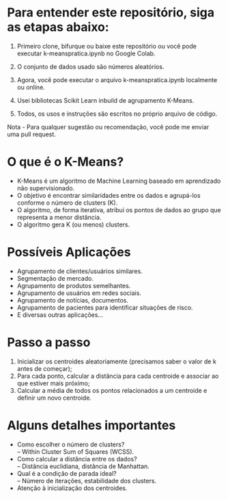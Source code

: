 # Para entender este repositório, siga as etapas abaixo:

1) Primeiro clone, bifurque ou baixe este repositório ou você pode executar k-meanspratica.ipynb no Google Colab.

2) O conjunto de dados usado são números aleatórios.

3) Agora, você pode executar o arquivo k-meanspratica.ipynb localmente ou online.

4) Usei bibliotecas Scikit Learn inbuild de agrupamento K-Means.

5) Todos, os usos e instruções são escritos no próprio arquivo de código.

Nota - Para qualquer sugestão ou recomendação, você pode me enviar uma pull request.


# O que é o K-Means?

* K-Means é um algoritmo de Machine Learning baseado em aprendizado não supervisionado.<br/>
* O objetivo é encontrar similaridades entre os dados e agrupá-los conforme o número de clusters (K).<br/>
* O algoritmo, de forma iterativa, atribui os pontos de dados ao grupo que representa a menor distância.<br/>
* O algoritmo gera K (ou menos) clusters.

# Possíveis Aplicações

* Agrupamento de clientes/usuários similares.<br/>
* Segmentação de mercado.<br/>
* Agrupamento de produtos semelhantes.<br/>
* Agrupamento de usuários em redes sociais.<br/>
* Agrupamento de notícias, documentos.<br/>
* Agrupamento de pacientes para identificar situações de risco.<br/>
* E diversas outras aplicações...

# Passo a passo

1. Inicializar os centroides aleatoriamente (precisamos saber o valor de k antes de começar);<br/>
2. Para cada ponto, calcular a distância para cada centroide e associar ao que estiver mais próximo;<br/>
3. Calcular a média de todos os pontos relacionados a um centroide e definir um novo centroide.

# Alguns detalhes importantes

* Como escolher o número de clusters?<br/>
– Within Cluster Sum of Squares (WCSS).<br/>
* Como calcular a distância entre os dados?<br/>
– Distância euclidiana, distância de Manhattan.<br/>
* Qual é a condição de parada ideal?<br/>
– Número de iterações, estabilidade dos clusters.<br/>
* Atenção à inicialização dos centroides.


